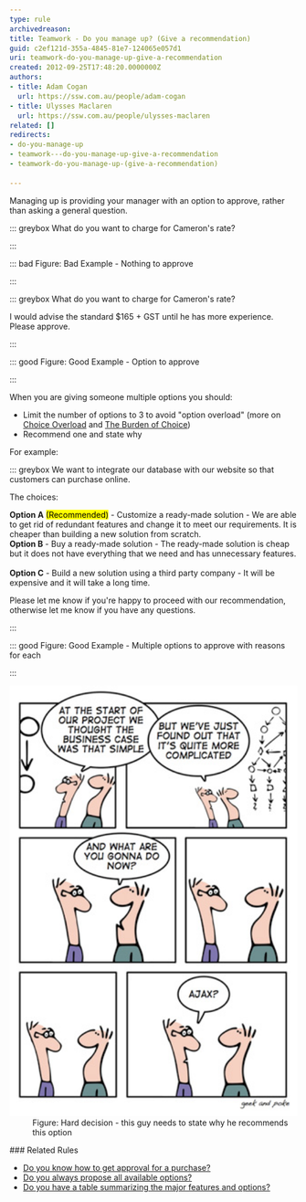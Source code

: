 ```yaml
---
type: rule
archivedreason: 
title: Teamwork - Do you manage up? (Give a recommendation)
guid: c2ef121d-355a-4845-81e7-124065e057d1
uri: teamwork-do-you-manage-up-give-a-recommendation
created: 2012-09-25T17:48:20.0000000Z
authors:
- title: Adam Cogan
  url: https://ssw.com.au/people/adam-cogan
- title: Ulysses Maclaren
  url: https://ssw.com.au/people/ulysses-maclaren
related: []
redirects:
- do-you-manage-up
- teamwork---do-you-manage-up-give-a-recommendation
- teamwork-do-you-manage-up-(give-a-recommendation)

---
```


Managing up is providing your manager with an option to approve, rather than asking a general question.

<!--endintro-->


::: greybox
What do you want to charge for Cameron's rate?

:::



::: bad
Figure: Bad Example - Nothing to approve

:::



::: greybox
What do you want to charge for Cameron's rate?

I would advise the standard $165 + GST until he has more experience.
Please approve.

:::




::: good
Figure: Good Example - Option to approve 

:::


When you are giving someone multiple options you should:

* Limit the number of options to 3 to avoid "option overload" (more on <br>         [Choice Overload](https://www.behavioraleconomics.com/resources/mini-encyclopedia-of-be/choice-overload/) and [The Burden of Choice](https://www.psychologytoday.com/au/blog/more-tech-support/201011/the-burden-choice))
* Recommend one and state why


For example:


::: greybox
We want to integrate our database with our website so that customers can purchase online.

The choices:

 **Option A** <mark>(Recommended)</mark> -  Customize a ready-made solution - We are able to get rid of redundant features and change it to meet our requirements. It is cheaper than building a new solution from scratch.  
 **Option B** - Buy a ready-made solution - The ready-made solution is cheap but it does not have everything that we need and has unnecessary features. <br>      
 **Option C** - Build a new solution using a third party company - It will be expensive and it will take a long time.

Please let me know if you're happy to proceed with our recommendation, otherwise let me know if you have any questions.

:::



::: good
Figure: Good Example - Multiple options to approve with reasons for each <br>      

:::

<dl class="image"><dt> 
         <img alt="complexity and false hope" src="complexity-and-false-hope.jpg" style="width:600px;"> 
         <br> 
      </dt><dd> Figure: Hard decision - this guy needs to state why he recommends this option<br></dd></dl>
### Related Rules  <br>      


* [Do you know how to get approval for a purchase?](/do-you-know-how-to-get-approval-for-a-purchase)
* [Do you always propose all available options?](/always-propose-all-available-options)
* [Do you have a table summarizing the major features and options?](/have-a-table-summarizing-the-major-features-and-options)
